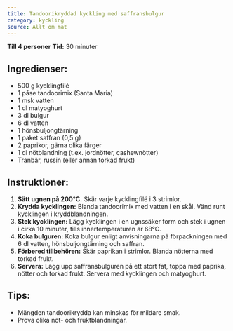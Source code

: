 ```yaml
---
title: Tandoorikryddad kyckling med saffransbulgur
category: kyckling
source: Allt om mat
---
```


**Till 4 personer**
**Tid:** 30 minuter

## Ingredienser:

- 500 g kycklingfilé
- 1 påse tandoorimix (Santa Maria)
- 1 msk vatten
- 1 dl matyoghurt
- 3 dl bulgur
- 6 dl vatten
- 1 hönsbuljongtärning
- 1 paket saffran (0,5 g)
- 2 paprikor, gärna olika färger
- 1 dl nötblandning (t.ex. jordnötter, cashewnötter)
- Tranbär, russin (eller annan torkad frukt)

## Instruktioner:

1. **Sätt ugnen på 200°C.** Skär varje kycklingfilé i 3 strimlor.
2. **Krydda kycklingen:** Blanda tandoorimix med vatten i en skål. Vänd runt kycklingen i kryddblandningen.
3. **Stek kycklingen:** Lägg kycklingen i en ugnssäker form och stek i ugnen i cirka 10 minuter, tills innertemperaturen är 68°C.
4. **Koka bulguren:** Koka bulgur enligt anvisningarna på förpackningen med 6 dl vatten, hönsbuljongtärning och saffran.
5. **Förbered tillbehören:** Skär paprikan i strimlor. Blanda nötterna med torkad frukt.
6. **Servera:** Lägg upp saffransbulguren på ett stort fat, toppa med paprika, nötter och torkad frukt. Servera med kycklingen och matyoghurt.

## Tips:

- Mängden tandoorikrydda kan minskas för mildare smak.
- Prova olika nöt- och fruktblandningar.
